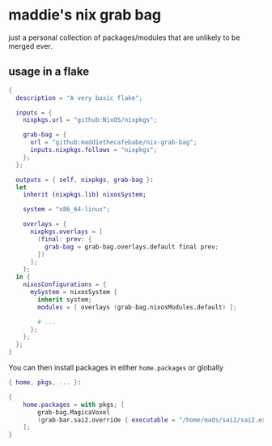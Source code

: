 # maddie's nix grab bag
just a personal collection of packages/modules that are unlikely to be
merged ever. 

## usage in a flake
```nix
{
  description = "A very basic flake";

  inputs = {
    nixpkgs.url = "github:NixOS/nixpkgs";

    grab-bag = {
      url = "github:maddiethecafebabe/nix-grab-bag";
      inputs.nixpkgs.follows = "nixpkgs";
    };
  };

  outputs = { self, nixpkgs, grab-bag }:
  let
    inherit (nixpkgs.lib) nixosSystem;

    system = "x86_64-linux";

    overlays = {
      nixpkgs.overlays = [
        (final: prev: {
          grab-bag = grab-bag.overlays.default final prev;
        })
      ];
    };
  in {
    nixosConfigurations = {
      mySystem = nixosSystem {
        inherit system;
        modules = [ overlays (grab-bag.nixosModules.default) ];

        # ...
      };
    };
  };
}
```

You can then install packages in either `home.packages` or globally
```nix
{ home, pkgs, ... }: 

{
    home.packages = with pkgs; [
        grab-bag.MagicaVoxel
        (grab-bar.sai2.override { executable = "/home/mads/sai2/sai2.exe"; })
    ];
}
```